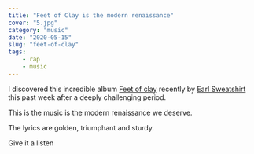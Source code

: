 ```yaml
---
title: "Feet of Clay is the modern renaissance"
cover: "5.jpg"
category: "music"
date: "2020-05-15"
slug: "feet-of-clay"
tags:
    - rap
    - music
---
```


I discovered this incredible album [Feet of clay](https://genius.com/albums/Earl-sweatshirt/Feet-of-clay-deluxe) recently by [Earl Sweatshirt](https://www.earlsweatshirt.com/) this past week after a deeply challenging period.

This is the music is the modern renaissance we deserve.

The lyrics are golden, triumphant and sturdy.

Give it a listen 
